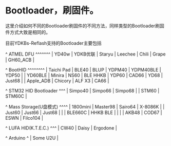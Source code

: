 # Bootloader，刷固件。

这里介绍如何不同的Bootloader刷固件的不同方法，同样类型的Bootloader刷固件方式大致是相同的。

目前YDKBs-Reflash支持的Bootloader主要包括

^ ATMEL DFU ^^^^^^^
| YD40w | YDKB优联 | Staryu | Leechee | Chili | Grape | GH60_ACB | 

^ BootHID ^^^^^^^^
| Taichi Pad  | BLE40 | BLUP | YDPM40 | YDPM40BLE | YDP50 |
| YD60BLE | Minira | NS60 | BLE HHKB | YDP60 | CAD66 | YD68 | Just68 |
| Apple_ADB | Chicory | ALF X3 | CA66 |

^ STM32 HID Bootloader ^^^
| Simpo40 | Simpo66 | Simpo68 |
| STM60 | STM60C |

^ Mass Storage(U盘模式) ^^^^
| 1800mini | Master98 | Sairo64 | X-8086K | 
| Just60 | Just66 | Just68 | | 
| BLE660C | HHKB BLE | | |
| AKB48 | COD67 | ESWN | Filco104 |

^ LUFA HID(K.T.E.C.) ^^^
| CW40 | Daisy | Ergodone |

^ Arduino ^
| Some U2U |
